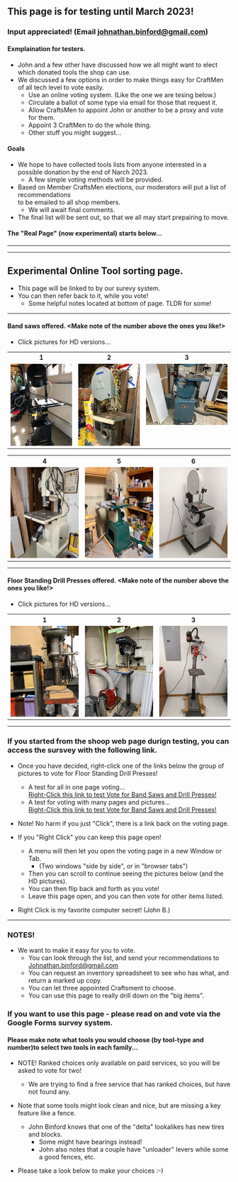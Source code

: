## This page is for testing until March 2023!
### Input appreciated! (Email johnathan.binford@gmail.com)
#### Exmplaination for testers.

-  John and a few other have discussed how we all might want to elect which donated tools the shop can use.
-  We discussed a few options in order to make things easy for CraftMen of all tech level to vote easily.
   - Use an online voting system.  (Like the one we are tesing below.)
   - Circulate a ballot of some type via email for those that request it.
   - Allow CraftsMen to appoint John or another to be a proxy and vote for them.
   - Appoint 3 CraftMen to do the whole thing.
   - Other stuff you might suggest...
#### Goals
-  We hope to have collected tools lists from anyone interested in a possible donation by the end of Narch 2023.
   - A few simple voting methods will be provided.
-  Based on Member CraftsMen elections, our moderators will put a list of recommendations</br>
to be emailed to all shop members.
   - We will await final comments.
-  The final list will be sent out, so that we all may start prepairing to move.

#### The "Real Page" (now experimental) starts below...

***
***

## Experimental Online Tool sorting page.
-  This page will be linked to by our surevy system.
-  You can then refer back to it, while you vote!
   -  Some helpful notes located at bottom of page.  TLDR for some!

***

####  Band saws offered.  <Make note of the number above the ones you like!>
   -  Click pictures for HD versions...
<table>
  <tr>
    <th>1</td>
    <th>2</td>
    <th>3</td>
  </tr>
  <tr>
      <td valign="top">
      <a href="../CraftsMen/Jack-W/image1.jpeg">
      <img src="../CraftsMen/Jack-W/Thumbnails/image1-T.jpg">
      </a>
      </td>
      <td valign="top">
      <a href="../CraftsMen/Len-C/Band-Saw.jpeg">
      <img src="../CraftsMen/Len-C/Thumbnails/Band-Saw-T.jpg">
      </a>
      </td>
      <td valign="top">
      <a href="../CraftsMen/Dave-P/Band-Saw.jpg">
      <img src="../CraftsMen/Dave-P/Thumbnails/Band-Saw-T.jpg">
      </a>
      </td>
  </tr>
 </table>
<table>
  <tr>
    <th>4</td>
    <th>5</td>
    <th>6</td>
  </tr>
  <tr>
 <td valign="top">
      <a href="../CraftsMen/Linelle-J/Band-Saw.jpg">
      <img src="../CraftsMen/Linelle-J/Thumbnails/Band-Saw-T.jpg">
      </a>
      </td>      
      <td valign="top">
      <a href="../CraftsMen/Jim-W/Bandsaw.jpg">
      <img src="../CraftsMen/Jim-W/Thumbnails/Bandsaw-T.jpg">
      </a>
      </td>
      <td valign="top">
      <a href="../CraftsMen/Eric-S/Band-Saw.jpg">
      <img src="../CraftsMen/Eric-S/Thumbnails/Band-Saw-T.jpg">
      </a>
      </td>
  </tr>
 </table>
 
 ***
 
####  Floor Standing Drill Presses offered.  <Make note of the number above the ones you like!>
   -  Click pictures for HD versions...
<table>
  <tr>
    <th>1</td>
    <th>2</td>
    <th>3</td>
  </tr>
  <tr>
      <td valign="top">
       <a href="../CraftsMen/Len-C/Drill-Press.jpeg">
      <img src="../CraftsMen/Len-C/Thumbnails/Drill-Press-T.jpg">
      </a>
      </td>
      <td valign="top">
      <a href="../CraftsMen/Dave-P/Drill-Press.jpg">
      <img src="../CraftsMen/Dave-P/Thumbnails/Drill-Press-T.jpg">
      </a>
      </td>
      <td valign="top">
      <a href="../CraftsMen/Eric-S/Drill-Press.jpg">
      <img src="../CraftsMen/Eric-S/Thumbnails/Drill-Press-T.jpg">
      </a>
      </td>
  </tr>
 </table>
 
 ***
 
 ###  If you started from the shoop web page durign testing,  you can access the sursvey with the following link.
 -  Once you have decided, right-click one of the links below the group of pictures to vote for Floor Standing Drill Presses!
    -  A test for all in one page voting...</br>
 [Right-Click this link to test Vote for Band Saws and Drill Presses!](https://docs.google.com/forms/d/e/1FAIpQLSc6Ec5WPMGLfcw9CKK1aif9LGpkyNSMmC96oc0IDWLDAjiRtQ/viewform?usp=sf_link)</br> 
    -  A test for voting with many pages and pictures...</br>
  [Right-Click this link to test Vote for Band Saws and Drill Presses!](https://docs.google.com/forms/d/e/1FAIpQLSeZrxVePf6eSmdD0OcpvxHLYkyM7SoUSQPOdvDLnsxWQEvvdg/viewform?usp=sf_link)</br> 

- Note!  No harm if you just "Click", there is a link back on the voting page.
- If you "Right Click" you can keep this page open!
     - A menu will then let you open the voting page in a new Window or Tab.
       -  (Two windows "side by side", or in "browser tabs")
     - Then you can scroll to continue seeing the pictures below (and the HD pictures).
     - You can then flip back and forth as you vote!  
     - Leave this page open, and you can then vote for other items listed.
- Right Click is my favorite computer secret!  (John B.) </br>

***
### NOTES!
-  We want to make it easy for you to vote.
   - You can look through the list, and send your recommendations to Johnathan.binford@gmail.com
   - You can request an inventory spreadsheet to see who has what, and return a marked up copy.
   - You can let three appointed Craftsment to choose.
   - You can use this page to really drill down on the "big items".

### If you want to use this page - please read on and vote via the Google Forms survey system.
#### Please make note what tools you would choose (by tool-type and number)to select two tools in each family...
- NOTE!  Ranked choices only available on paid services, so you will be asked to vote for two! 
  - We are trying to find a free service that has ranked choices, but have not found any.

- Note that some tools might look clean and nice, but are missing a key feature like a fence.
  - John Binford knows that one of the "delta" lookalikes has new tires and blocks.
    - Some might have bearings instead!
    - John also notes that a couple have "unloader" levers while some a good fences, etc.
- Please take a look below to make your choices :-)
